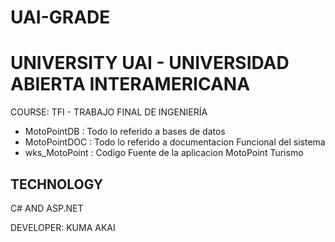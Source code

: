 # UAI-GRADE
# UNIVERSITY UAI - UNIVERSIDAD ABIERTA INTERAMERICANA

COURSE: TFI - TRABAJO FINAL DE INGENIERÍA

- MotoPointDB     : Todo lo referido a bases de datos
- MotoPointDOC    : Todo lo referido a documentacion Funcional del sistema
- wks_MotoPoint   : Codigo Fuente de la aplicacion MotoPoint Turismo

## TECHNOLOGY

C# AND ASP.NET

DEVELOPER: KUMA AKAI
